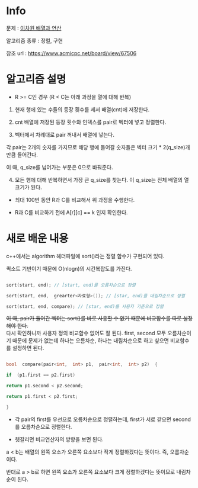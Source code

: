 
# Info

  

  

문제 : [이차원 배열과 연산](https://www.acmicpc.net/problem/17140)

  

  

알고리즘 종류 : 정렬, 구현

  

  

참조 url : https://www.acmicpc.net/board/view/67506

  

  

# 알고리즘 설명

- R >= C인 경우 (R < C는 아래 과정을 열에 대해 반복)

1. 현재 행에 있는 수들의 등장 횟수를 세서 배열(cnt)에 저장한다.

2. cnt 배열에 저장된 등장 횟수와 인덱스를 pair로 벡터에 넣고 정렬한다.

3. 벡터에서 차례대로 pair 꺼내서 배열에 넣는다.

각 pair는 2개의 숫자를 가지므로 해당 행에 들어갈 숫자들은 벡터 크기 * 2(q_size)개 만큼 들어간다.

이 때, q_size를 넘어가는 부분은 0으로 바꿔준다.

4. 모든 행에 대해 반복하면서 가장 큰 q_size를 찾는다. 이 q_size는 전체 배열의 열 크기가 된다.

- 최대 100번 동안 R과 C를 비교해서 위 과정을 수행한다.

- R과 C를 비교하기 전에 A[r][c] == k 인지 확인한다.

  

# 새로 배운 내용

c++에서는 algorithm 헤더파일에 sort()라는 정렬 함수가 구현되어 있다.

퀵소트 기반이기 때문에 O(nlogn)의 시간복잡도를 가진다.

```c++

sort(start, end); // [start, end)를 오름차순으로 정렬

sort(start, end,  grearter<자료형>()); // [star, end)를 내림차순으로 정렬

sort(start, end, compare); // [star, end)를 사용자 기준으로 정렬

```

  

~~이 때, pair가 들어간 벡터는 sort()를 바로 사용할 수 없기 때문에 비교함수를 따로 설정해야 한다.~~  
다시 확인하니까 사용자 정의 비교함수 없어도 잘 된다.
first, second 모두 오름차순이기 때문에 문제가 없는데 하나는 오름차순, 하나는 내림차순으로 하고 싶으면 비교함수를 설정하면 된다.

```c++

bool  compare(pair<int,  int> p1,  pair<int,  int> p2)  {

if  (p1.first == p2.first)

return p1.second < p2.second;

return p1.first < p2.first;

}

```

- 각 pair의 first를 우선으로 오름차순으로 정렬하는데, first가 서로 같으면 second를 오름차순으로 정렬한다.

- 헷갈리면 비교연산자의 방향을 보면 된다.

a < b는 배열의 왼쪽 요소가 오른쪽 요소보다 작게 정렬하겠다는 뜻이다. 즉, 오름차순이다.

반대로 a > b로 하면 왼쪽 요소가 오른쪽 요소보다 크게 정렬하겠다는 뜻이므로 내림차순이 된다.
